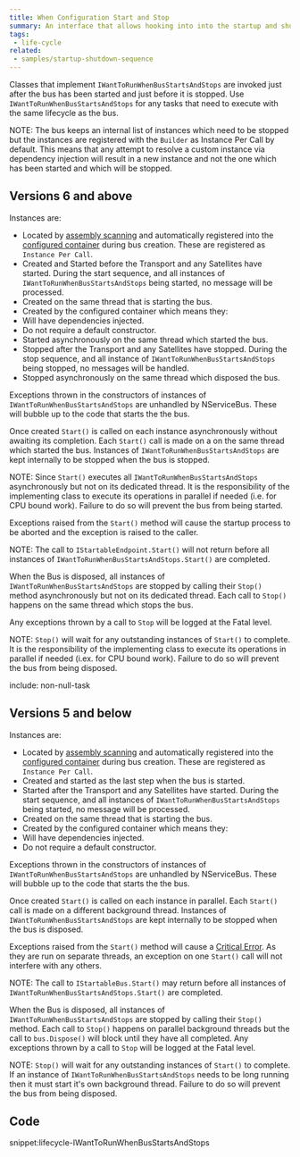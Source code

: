 ```yaml
---
title: When Configuration Start and Stop
summary: An interface that allows hooking into into the startup and shutdown sequence of NServiceBus
tags:
 - life-cycle
related:
 - samples/startup-shutdown-sequence
---
```


Classes that implement `IWantToRunWhenBusStartsAndStops` are invoked just after the bus has been started and just before it is stopped. Use `IWantToRunWhenBusStartsAndStops` for any tasks that need to execute with the same lifecycle as the bus.

NOTE: The bus keeps an internal list of instances which need to be stopped but the instances are registered with the `Builder` as Instance Per Call by default. This means that any attempt to resolve a custom instance via dependency injection will result in a new instance and not the one which has been started and which will be stopped.


## Versions 6 and above

Instances are:

 * Located by [assembly scanning](/nservicebus/hosting/assembly-scanning.md) and automatically registered into the [configured container](/nservicebus/containers/) during bus creation. These are registered as `Instance Per Call`.
 * Created and Started before the Transport and any Satellites have started. During the start sequence, and all instances of `IWantToRunWhenBusStartsAndStops` being started, no message will be processed.
 * Created on the same thread that is starting the bus.
 * Created by the configured container which means they:
  * Will have dependencies injected.
  * Do not require a default constructor.
 * Started asynchronously on the same thread which started the bus.
 * Stopped after the Transport and any Satellites have stopped. During the stop sequence, and all instance of `IWantToRunWhenBusStartsAndStops` being stopped,  no messages will be handled.
 * Stopped asynchronously on the same thread which disposed the bus.

Exceptions thrown in the constructors of instances of `IWantToRunWhenBusStartsAndStops` are unhandled by NServiceBus. These will bubble up to the code that starts the the bus.

Once created `Start()` is called on each instance asynchronously without awaiting its completion. Each `Start()` call is made on a on the same thread which started the bus. Instances of `IWantToRunWhenBusStartsAndStops` are kept internally to be stopped when the bus is stopped.

NOTE: Since `Start()` executes all `IWantToRunWhenBusStartsAndStops` asynchronously but not on its dedicated thread. It is the responsibility of the implementing class to execute its operations in parallel if needed (i.e. for CPU bound work). Failure to do so will prevent the bus from being started.

Exceptions raised from the `Start()` method will cause the startup process to be aborted and the exception is raised to the caller.

NOTE: The call to `IStartableEndpoint.Start()` will not return before all instances of `IWantToRunWhenBusStartsAndStops.Start()` are completed.

When the Bus is disposed, all instances of `IWantToRunWhenBusStartsAndStops` are stopped by calling their `Stop()` method asynchronously but not on its dedicated thread. Each call to `Stop()` happens on the same thread which stops the bus. 

Any exceptions thrown by a call to `Stop` will be logged at the Fatal level.

NOTE: `Stop()` will wait for any outstanding instances of `Start()` to complete. It is the responsibility of the implementing class to execute its operations in parallel if needed (i.ex. for CPU bound work). Failure to do so will prevent the bus from being disposed.

include: non-null-task


## Versions 5 and below

Instances are:

 * Located by [assembly scanning](/nservicebus/hosting/assembly-scanning.md) and automatically registered into the [configured container](/nservicebus/containers/) during bus creation. These are registered as `Instance Per Call`.
 * Created and started as the last step when the bus is started.
 * Started after the Transport and any Satellites have started. During the start sequence, and all instances of `IWantToRunWhenBusStartsAndStops` being started, no message will be processed.
 * Created on the same thread that is starting the bus.
 * Created by the configured container which means they:
  * Will have dependencies injected.
  * Do not require a default constructor.

Exceptions thrown in the constructors of instances of `IWantToRunWhenBusStartsAndStops` are unhandled by NServiceBus. These will bubble up to the code that starts the the bus.

Once created `Start()` is called on each instance in parallel. Each `Start()` call is made on a different background thread. Instances of `IWantToRunWhenBusStartsAndStops` are kept internally to be stopped when the bus is disposed.

Exceptions raised from the `Start()` method will cause a [Critical Error](/nservicebus/hosting/critical-errors.md). As they are run on separate threads, an exception on one `Start()` call will not interfere with any others.

NOTE: The call to `IStartableBus.Start()` may return before all instances of `IWantToRunWhenBusStartsAndStops.Start()` are completed.

When the Bus is disposed, all instances of `IWantToRunWhenBusStartsAndStops` are stopped by calling their `Stop()` method. Each call to `Stop()` happens on parallel background threads but the call to `bus.Dispose()` will block until they have all completed. Any exceptions thrown by a call to `Stop` will be logged at the Fatal level.

NOTE: `Stop()` will wait for any outstanding instances of `Start()` to complete. If an instance of `IWantToRunWhenBusStartsAndStops` needs to be long running then it must start it's own background thread. Failure to do so will prevent the bus from being disposed.


## Code

snippet:lifecycle-IWantToRunWhenBusStartsAndStops
